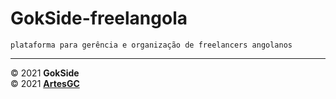 # GokSide-freelangola

    plataforma para gerência e organização de freelancers angolanos

---

&copy; 2021 **GokSide** \
&copy; 2021 [**ArtesGC**](https://artesgc.home.blog)

